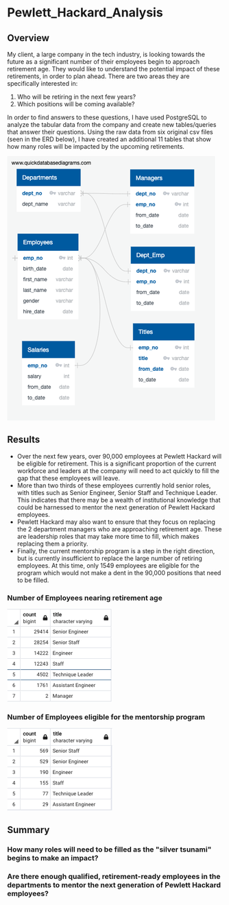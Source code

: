 # Pewlett_Hackard_Analysis
## Overview
My client, a large company in the tech industry, is looking towards the future as a significant number of their employees begin to approach retirement age. They would like to understand the potential impact of these retirements, in order to plan ahead. There are two areas they are specifically interested in:
1. Who will be retiring in the next few years?
2. Which positions will be coming available?

In order to find answers to these questions, I have used PostgreSQL to analyze the tabular data from the company and create new tables/queries that answer their questions. Using the raw data from six original csv files (seen in the ERD below), I have created an additional 11 tables that show how many roles will be impacted by the upcoming retirements.

![Schema](https://github.com/luke-c-newell/Pewlett_Hackard_Analysis/blob/main/QuickDBD-export.png "schema.png")

## Results
- Over the next few years, over 90,000 employees at Pewlett Hackard will be eligible for retirement. This is a significant proportion of the current workforce and leaders at the company will need to act quickly to fill the gap that these employees will leave.
- More than two thirds of these employees currently hold senior roles, with titles such as Senior Engineer, Senior Staff and Technique Leader. This indicates that there may be a wealth of institutional knowledge that could be harnessed to mentor the next generation of Pewlett Hackard employees.
- Pewlett Hackard may also want to ensure that they focus on replacing the 2 department managers who are approaching retirement age. These are leadership roles that may take more time to fill, which makes replacing them a priority.
- Finally, the current mentorship program is a step in the right direction, but is currently insufficient to replace the large number of retiring employees. At this time, only 1549 employees are eligible for the program which would not make a dent in the 90,000 positions that need to be filled.

### Number of Employees nearing retirement age

![Retiring Titles](https://github.com/luke-c-newell/Pewlett_Hackard_Analysis/blob/main/Images/retiring_titles.png "retiring_titles.png")

### Number of Employees eligible for the mentorship program

![Mentorship Titles](https://github.com/luke-c-newell/Pewlett_Hackard_Analysis/blob/main/Images/mentorship_titles.png "mentorship_titles.png")

## Summary
### How many roles will need to be filled as the "silver tsunami" begins to make an impact?
### Are there enough qualified, retirement-ready employees in the departments to mentor the next generation of Pewlett Hackard employees?
